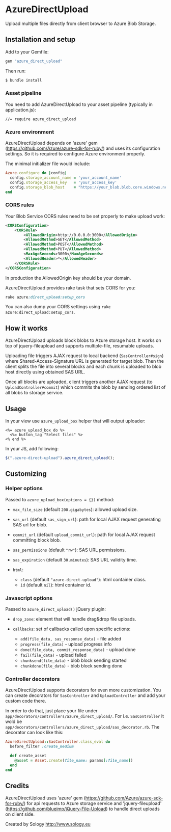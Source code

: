 # AzureDirectUpload

Upload multiple files directly from client browser to Azure Blob Storage.

## Installation and setup

Add to your Gemfile:

```ruby
gem "azure_direct_upload"
```

Then run:

```sh
$ bundle install
```

### Asset pipeline

You need to add AzureDirectUpload to your asset pipeline (typically in application.js):

```
//= require azure_direct_upload
```

### Azure environment

AzureDirectUpload depends on 'azure' gem (https://github.com/Azure/azure-sdk-for-ruby/) and uses 
its configuration settings. So it is required to configure Azure environment properly. 

The minimal initializer file would include:

```ruby
Azure.configure do |config|
  config.storage_account_name = 'your_account_name'
  config.storage_access_key   = 'your_access_key'
  config.storage_blob_host    = "https://your_blob.blob.core.windows.net"
end
```

### CORS rules

Your Blob Service CORS rules need to be set properly to make upload work:

```xml
<CORSConfiguration>
    <CORSRule>
        <AllowedOrigin>http://0.0.0.0:3000</AllowedOrigin>
        <AllowedMethod>GET</AllowedMethod>
        <AllowedMethod>POST</AllowedMethod>
        <AllowedMethod>PUT</AllowedMethod>
        <MaxAgeSeconds>3000</MaxAgeSeconds>
        <AllowedHeader>*</AllowedHeader>
    </CORSRule>
</CORSConfiguration>
```
In production the AllowedOrigin key should be your domain.

AzureDirectUpload provides rake task that sets CORS for you:

```ruby
rake azure:direct_upload:setup_cors
```

You can also dump your CORS settings using `rake azure:direct_upload:setup_cors`.

## How it works

AzureDirectUpload uploads block blobs to Azure storage host. It works on top of jquery-fileupload
and supports multiple-file, resumable uploads.

Uploading file triggers AJAX request to local backend (`SasController#sign`) where Shared-Access-Signature 
URL is generated for target blob. Then the client splits the file into several blocks and each chunk is 
uploaded to blob host directly using obtained SAS URL.

Once all blocks are uploaded, client triggers another AJAX request (to `UploadController#commit`) which commits 
the blob by sending ordered list of all blobs to storage service.

## Usage

In your view use `azure_upload_box` helper that will output uploader:

```erb
<%= azure_upload_box do %>
  <%= button_tag "Select files" %>
<% end %>
```

In your JS, add following:

```javascript
$(".azure-direct-upload").azure_direct_upload();
```

## Customizing

### Helper options

Passed to `azure_upload_box(options = {})` method:

* `max_file_size` (default `200.gigabytes`): allowed upload size.
* `sas_url` (default `sas_sign_url`): path for local AJAX request generating SAS url for blob.
* `commit_url` (default `upload_commit_url`): path for local AJAX request committing block blob.
* `sas_permissions` (default `"rw"`): SAS URL permissions.
* `sas_expiration` (default `30.minutes`): SAS URL validity time.
* `html`:

  * `class` (default `"azure-direct-upload"`): html container class.
  * `id` (default `nil`): html container id.

### Javascript options

Passed to `azure_direct_upload()` jQuery plugin:

* `drop_zone`: element that will handle drag&drop file uploads.
* `callbacks`: set of callbacks called upon specific actions:

  * `add(file_data, sas_response_data)` - file added
  * `progress(file_data)` - upload progress info
  * `done(file_data, commit_response_data)` - upload done
  * `fail(file_data)` - upload failed
  * `chunksend(file_data)` - blob block sending started
  * `chunkdone(file_data)` - blob block sending done

### Controller decorators

AzureDirectUpload supports decorators for even more customization. You can create decorators for
`SasController` and `UploadController` and add your custom code there.

In order to do that, just place your file under `app/decorators/controllers/azure_direct_upload/`. 
For i.e. `SasController` it wold be `app/decorators/controllers/azure_direct_upload/sas_decorator.rb`. 
The decorator can look like this:

```ruby
AzureDirectUpload::SasController.class_eval do
  before_filter :create_medium

  def create_asset
    @asset = Asset.create(file_name: params[:file_name])
  end
end
```

## Credits

AzureDirectUpload uses 'azure' gem (https://github.com/Azure/azure-sdk-for-ruby/) for api requests to 
Azure storage service and 'jquery-fileupload' (https://github.com/blueimp/jQuery-File-Upload) to handle 
direct uploads on client side.

Created by Sology http://www.sology.eu
